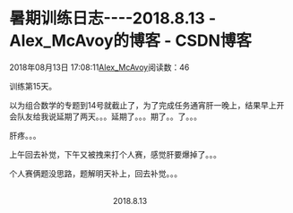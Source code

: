# 暑期训练日志----2018.8.13 - Alex_McAvoy的博客 - CSDN博客





2018年08月13日 17:08:11[Alex_McAvoy](https://me.csdn.net/u011815404)阅读数：46








训练第15天。

以为组合数学的专题到14号就截止了，为了完成任务通宵肝一晚上，结果早上开会队友给我说延期了两天。。。延期了。。。期了。。了。。。

肝疼。。。

上午回去补觉，下午又被拽来打个人赛，感觉肝要爆掉了。。。

个人赛俩题没思路，题解明天补上，回去补觉。。。

                                                                                                                                                                               2018.8.13




